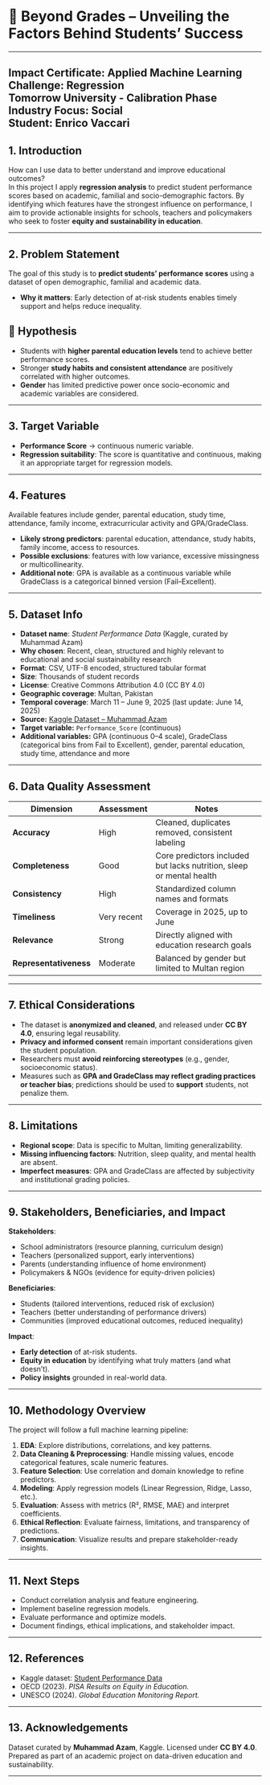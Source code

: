 # 📘 Beyond Grades – Unveiling the Factors Behind Students’ Success

----------------------------------------------------------------
Impact Certificate: Applied Machine Learning  
Challenge: Regression  
Tomorrow University - Calibration Phase  
Industry Focus: Social  
Student: Enrico Vaccari  
----------------------------------------------------------------

## 1. Introduction
How can I use data to better understand and improve educational outcomes?  
In this project I apply **regression analysis** to predict student performance scores based on academic, familial and socio-demographic factors. By identifying which features have the strongest influence on performance, I aim to provide actionable insights for schools, teachers and policymakers who seek to foster **equity and sustainability in education**.  

---

## 2. Problem Statement
The goal of this study is to **predict students’ performance scores** using a dataset of open demographic, familial and academic data.

- **Why it matters**: Early detection of at-risk students enables timely support and helps reduce inequality.  

## 🧪 Hypothesis
- Students with **higher parental education levels** tend to achieve better performance scores.  
- Stronger **study habits and consistent attendance** are positively correlated with higher outcomes.  
- **Gender** has limited predictive power once socio-economic and academic variables are considered.  

---

## 3. Target Variable
- **Performance Score** → continuous numeric variable.  
- **Regression suitability**: The score is quantitative and continuous, making it an appropriate target for regression models.  

---

## 4. Features
Available features include gender, parental education, study time, attendance, family income, extracurricular activity and GPA/GradeClass.  

- **Likely strong predictors**: parental education, attendance, study habits, family income, access to resources.  
- **Possible exclusions**: features with low variance, excessive missingness or multicollinearity.  
- **Additional note**: GPA is available as a continuous variable while GradeClass is a categorical binned version (Fail–Excellent).  

---

## 5. Dataset Info
- **Dataset name**: *Student Performance Data* (Kaggle, curated by Muhammad Azam)  
- **Why chosen**: Recent, clean, structured and highly relevant to educational and social sustainability research  
- **Format**: CSV, UTF-8 encoded, structured tabular format  
- **Size**: Thousands of student records  
- **License**: Creative Commons Attribution 4.0 (CC BY 4.0)  
- **Geographic coverage**: Multan, Pakistan  
- **Temporal coverage**: March 11 – June 9, 2025 (last update: June 14, 2025)  
- **Source:** [Kaggle Dataset – Muhammad Azam](https://www.kaggle.com/datasets/muhammadazam121/student-performance-data)  
- **Target variable:** `Performance_Score` (continuous)  
- **Additional variables:** GPA (continuous 0–4 scale), GradeClass (categorical bins from Fail to Excellent), gender, parental education, study time, attendance and more  

---

## 6. Data Quality Assessment

| Dimension             | Assessment  | Notes |
|-----------------------|-------------|-------|
| **Accuracy**          | High        | Cleaned, duplicates removed, consistent labeling |
| **Completeness**      | Good        | Core predictors included but lacks nutrition, sleep or mental health |
| **Consistency**       | High        | Standardized column names and formats |
| **Timeliness**        | Very recent | Coverage in 2025, up to June |
| **Relevance**         | Strong      | Directly aligned with education research goals |
| **Representativeness**| Moderate    | Balanced by gender but limited to Multan region |

---

## 7. Ethical Considerations
- The dataset is **anonymized and cleaned**, and released under **CC BY 4.0**, ensuring legal reusability.  
- **Privacy and informed consent** remain important considerations given the student population.  
- Researchers must **avoid reinforcing stereotypes** (e.g., gender, socioeconomic status).  
- Measures such as **GPA and GradeClass may reflect grading practices or teacher bias**; predictions should be used to **support** students, not penalize them.  

---

## 8. Limitations
- **Regional scope**: Data is specific to Multan, limiting generalizability.  
- **Missing influencing factors**: Nutrition, sleep quality, and mental health are absent.  
- **Imperfect measures**: GPA and GradeClass are affected by subjectivity and institutional grading policies.  

---

## 9. Stakeholders, Beneficiaries, and Impact
**Stakeholders**:  
- School administrators (resource planning, curriculum design)  
- Teachers (personalized support, early interventions)  
- Parents (understanding influence of home environment)  
- Policymakers & NGOs (evidence for equity-driven policies)  

**Beneficiaries**:  
- Students (tailored interventions, reduced risk of exclusion)  
- Teachers (better understanding of performance drivers)  
- Communities (improved educational outcomes, reduced inequality)  

**Impact**:  
- **Early detection** of at-risk students.  
- **Equity in education** by identifying what truly matters (and what doesn’t).  
- **Policy insights** grounded in real-world data.  

---

## 10. Methodology Overview
The project will follow a full machine learning pipeline:  
1. **EDA**: Explore distributions, correlations, and key patterns.  
2. **Data Cleaning & Preprocessing**: Handle missing values, encode categorical features, scale numeric features.  
3. **Feature Selection**: Use correlation and domain knowledge to refine predictors.  
4. **Modeling**: Apply regression models (Linear Regression, Ridge, Lasso, etc.).  
5. **Evaluation**: Assess with metrics (R², RMSE, MAE) and interpret coefficients.  
6. **Ethical Reflection**: Evaluate fairness, limitations, and transparency of predictions.  
7. **Communication**: Visualize results and prepare stakeholder-ready insights.  

---

## 11. Next Steps
- Conduct correlation analysis and feature engineering.  
- Implement baseline regression models.  
- Evaluate performance and optimize models.  
- Document findings, ethical implications, and stakeholder impact.  

---

## 12. References
- Kaggle dataset: [Student Performance Data](https://www.kaggle.com/datasets/muhammadazam121/student-performance-data)  
- OECD (2023). *PISA Results on Equity in Education.*  
- UNESCO (2024). *Global Education Monitoring Report.*  

---

## 13. Acknowledgements
Dataset curated by **Muhammad Azam**, Kaggle. Licensed under **CC BY 4.0**.  
Prepared as part of an academic project on data-driven education and sustainability.  

---

